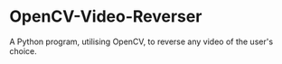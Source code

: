 # OpenCV-Video-Reverser
A Python program, utilising OpenCV, to reverse any video of the user's choice.

